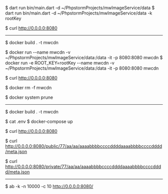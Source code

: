 $ dart run bin/main.dart -d ~/PhpstormProjects/mwImageService/data
$ dart run bin/main.dart -d ~/PhpstormProjects/mwImageService/data -k rootKey

$ curl http://0.0.0.0:8080

----

$ docker build . -t mwcdn

$ docker run --name mwcdn -v ~/PhpstormProjects/mwImageService/data:/data -it -p 8080:8080 mwcdn
$ docker run -e ROOT_KEY=rootKey --name mwcdn -v ~/PhpstormProjects/mwImageService/data:/data -it -p 8080:8080 mwcdn

$ curl http://0.0.0.0:8080

$ docker rm -f mwcdn

$ docker system prune

----

$ docker build . -t mwcdn

$ cat .env
$ docker-compose up

$ curl http://0.0.0.0:8080

$ curl http://0.0.0.0:8080/public/77/aa/aa/aaaabbbbccccddddaaaabbbbccccdddd/meta.json

$ curl http://0.0.0.0:8080/private/77/aa/aa/aaaabbbbccccddddaaaabbbbccccdddd/meta.json

----

$ ab -k -n 10000 -c 10 http://0.0.0.0:8080/